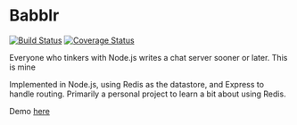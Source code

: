 Babblr
==========

[![Build Status](https://travis-ci.org/matthewbdaly/babblr.svg)](https://travis-ci.org/matthewbdaly/babblr)
[![Coverage Status](https://coveralls.io/repos/matthewbdaly/babblr/badge.png?branch=master)](https://coveralls.io/r/matthewbdaly/babblr?branch=master)

Everyone who tinkers with Node.js writes a chat server sooner or later. This is mine

Implemented in Node.js, using Redis as the datastore, and Express to handle routing. Primarily a personal project to learn a bit about using Redis.

Demo [here](https://babblr-demo.herokuapp.com/)
